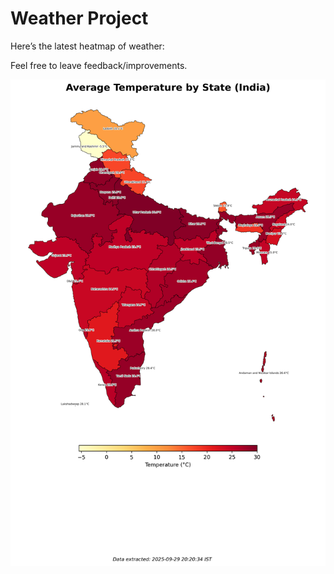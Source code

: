 # Weather Project

Here’s the latest heatmap of weather:

Feel free to leave feedback/improvements.

![India Heatmap](docs/assets/india_heatmap.png?v=DA9CBC)
